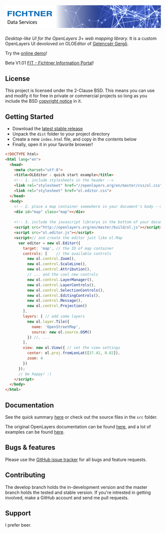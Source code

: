 # [![OLEditor](res/logo.png "OLEditor")](http://github.com/programmerg/ol3editor)
_Desktop-like UI for the OpenLayers 3+ web mapping library._
 It is a custom OpenLayers UI devoloved on OLOEditor of [Gelencsér Gergő](http://github.com/programmerg/ol3editor).

Try the [online demo](http://programmerg.github.io/ol3editor)!

Beta V1.01 [FIT - Fichtner Information Portal](https://alexanderariza.github.io/OpenLayers-UI/)!

## License
This project is licensed under the 2-Clause BSD. This means you can use and modify it for free in private or commercial projects so long as you include the BSD [copyright notice](LICENSE) in it.

## Getting Started
- Download the [latest stable release](http://github.com/programmerg/ol3editor/archive/master.zip)
- Unpack the `dist` folder to your project directory
- Create a new `index.html` file, and copy in the contents below
- Finally, open it in your favorite browser!

```html
<!DOCTYPE html>
<html lang="en">
  <head>
    <meta charset="utf-8">
    <title>OLEditor - quick start example</title>
    <!-- 1. include stylesheets in the header -->
    <link rel="stylesheet" href="//openlayers.org/en/master/css/ol.css">
    <link rel="stylesheet" href="ol.editor.css">
  </head>
  <body>
    <!-- 2. place a map container somewhere in your document's body -->
    <div id="map" class="map"></div>
    
    <!-- 3. include the javascript librarys in the bottom of your document -->
    <script src="http://openlayers.org/en/master/build/ol.js"></script>
    <script src="ol.editor.js"></script>
    <script>// and create the editor just like ol.Map
      var editor = new ol.Editor({
        target: 'map', // the ID of map container
        controls: [    // the available controls
          new ol.control.Zoom(),
          new ol.control.ScaleLine(),
          new ol.control.Attribution(),
          // ... and the cool new controls
          new ol.control.LayerManager(),
          new ol.control.LayerControls(),
          new ol.control.SelectionControls(),
          new ol.control.EditingControls(),
          new ol.control.Message(),
          new ol.control.Projection()
        ],
        layers: [ // add some layers
          new ol.layer.Tile({
            name: 'OpenStreetMap',
            source: new ol.source.OSM()
          }) //, ...
        ],
        view: new ol.View({ // set the view settings
          center: ol.proj.fromLonLat([37.41, 8.82]),
          zoom: 4
        })
      });
      // be happy! :)
    </script>
  </body>
</html>
```

## Documentation
See the quick summary [here](APIDOC.md) or check out the source files in the `src` folder.

The original OpenLayers documentation can be found [here](http://openlayers.org/en/master/apidoc/), and a lot of examples can be found [here](http://openlayers.org/en/master/examples/).

## Bugs & features
Please use the [GitHub issue tracker](https://github.com/programmerg/ol3ditor/issues) for all bugs and feature requests.

## Contributing
The develop branch holds the in-development version and the master branch holds the tested and stable version. If you're intrested in getting involved, make a GitHub account and send me pull requests.

## Support
I prefer beer.
